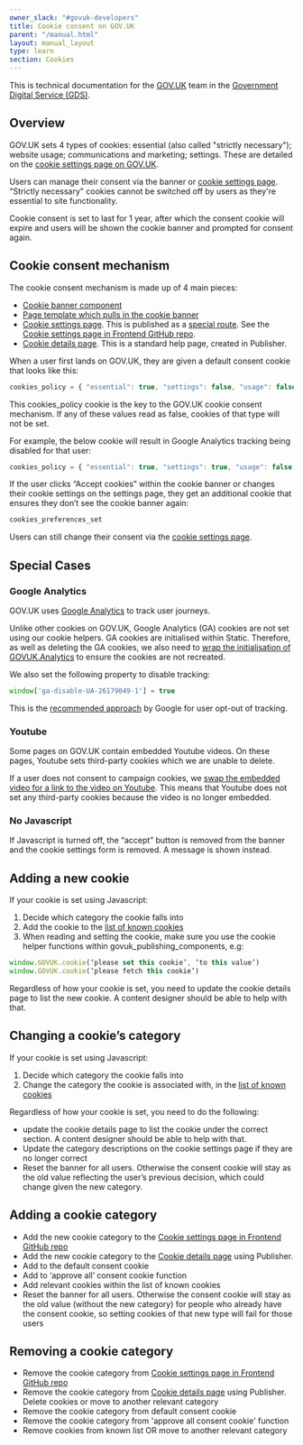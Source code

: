 ```yaml
---
owner_slack: "#govuk-developers"
title: Cookie consent on GOV.UK
parent: "/manual.html"
layout: manual_layout
type: learn
section: Cookies
---
```


This is technical documentation for the [GOV.UK](https://www.gov.uk/) team in the [Government Digital Service (GDS)](https://gds.blog.gov.uk/about/).

## Overview

GOV.UK sets 4 types of cookies: essential (also called "strictly necessary"); website usage; communications and marketing; settings. These are detailed on the [cookie settings page on GOV.UK][cookie settings page].

Users can manage their consent via the banner or [cookie settings page]. "Strictly necessary" cookies cannot be switched off by users as they're essential to site functionality.

Cookie consent is set to last for 1 year, after which the consent cookie will expire and users will be shown the cookie banner and prompted for consent again.

## Cookie consent mechanism

The cookie consent mechanism is made up of 4 main pieces:

* [Cookie banner component]
* [Page template which pulls in the cookie banner]
* [Cookie settings page][cookie settings page]. This is published as a [special route]. See the [Cookie settings page in Frontend GitHub repo].
* [Cookie details page]. This is a standard help page, created in Publisher.

When a user first lands on GOV.UK, they are given a default consent cookie that looks like this:

```javascript
cookies_policy = { "essential": true, "settings": false, "usage": false, "campaigns": false }
```

This cookies_policy cookie is the key to the GOV.UK cookie consent mechanism. If any of these values read as false, cookies of that type will not be set.

For example, the below cookie will result in Google Analytics tracking being disabled for that user:

```javascript
cookies_policy = { "essential": true, "settings": true, "usage": false, "campaigns": true }
```

If the user clicks “Accept cookies” within the cookie banner or changes their cookie settings on the settings page, they get an additional cookie that ensures they don’t see the cookie banner again:

```javascript
cookies_preferences_set
```

Users can still change their consent via the [cookie settings page].

## Special Cases

### Google Analytics

GOV.UK uses [Google Analytics](https://docs.publishing.service.gov.uk/manual/analytics.html) to track user journeys.

Unlike other cookies on GOV.UK, Google Analytics (GA) cookies are not set using our cookie helpers. GA cookies are initialised within Static. Therefore, as well as deleting the GA cookies, we also need to [wrap the initialisation of GOVUK.Analytics](https://github.com/alphagov/static/blob/master/app/assets/javascripts/analytics/static-analytics.js#L21) to ensure the cookies are not recreated.

We also set the following property to disable tracking:

```javascript
window['ga-disable-UA-26179049-1'] = true
```

This is the [recommended approach](https://developers.google.com/analytics/devguides/collection/analyticsjs/user-opt-out) by Google for user opt-out of tracking.

### Youtube

Some pages on GOV.UK contain embedded Youtube videos. On these pages, Youtube sets third-party cookies which we are unable to delete.

If a user does not consent to campaign cookies, we [swap the embedded video for a link to the video on Youtube](https://govuk-publishing-components.herokuapp.com/component-guide/govspeak/with_youtube_embed_disabled). This means that Youtube does not set any third-party cookies because the video is no longer embedded.

### No Javascript

If Javascript is turned off, the “accept” button is removed from the banner and the cookie settings form is removed. A message is shown instead.

## Adding a new cookie

If your cookie is set using Javascript:

1. Decide which category the cookie falls into
2. Add the cookie to the [list of known cookies](https://github.com/alphagov/govuk_publishing_components/blob/master/app/assets/javascripts/govuk_publishing_components/lib/cookie-functions.js#L14)
3. When reading and setting the cookie, make sure you use the cookie helper functions within govuk_publishing_components, e.g:

  ```javascript
  window.GOVUK.cookie(‘please set this cookie’, ‘to this value’)
  window.GOVUK.cookie(‘please fetch this cookie’)
  ```

Regardless of how your cookie is set, you need to update the cookie details page to list the new cookie. A content designer should be able to help with that.

## Changing a cookie’s category

If your cookie is set using Javascript:

1. Decide which category the cookie falls into
2. Change the category the cookie is associated with, in the [list of known cookies](https://github.com/alphagov/govuk_publishing_components/blob/master/app/assets/javascripts/govuk_publishing_components/lib/cookie-functions.js#L14)

Regardless of how your cookie is set, you need to do the following:

* update the cookie details page to list the cookie under the correct section. A content designer should be able to help with that.
* Update the category descriptions on the cookie settings page if they are no longer correct
* Reset the banner for all users. Otherwise the consent cookie will stay as the old value reflecting the user’s previous decision, which could change given the new category.

## Adding a cookie category

* Add the new cookie category to the [Cookie settings page in Frontend GitHub repo]
* Add the new cookie category to the [Cookie details page] using Publisher.
* Add to the default consent cookie
* Add to ‘approve all’ consent cookie function
* Add relevant cookies within the list of known cookies
* Reset the banner for all users. Otherwise the consent cookie will stay as the old value (without the new category) for people who already have the consent cookie, so setting cookies of that new type will fail for those users

## Removing a cookie category

* Remove the cookie category from [Cookie settings page in Frontend GitHub repo]
* Remove the cookie category from [Cookie details page] using Publisher. Delete cookies or move to another relevant category
* Remove the cookie category from default consent cookie
* Remove the cookie category from 'approve all consent cookie' function
* Remove cookies from known list OR move to another relevant category

[cookie settings page]: https://www.gov.uk/help/cookies
[Cookie settings page in Frontend GitHub repo]: https://github.com/alphagov/frontend/blob/master/app/views/help/cookie_settings.html.erb
[Page template which pulls in the cookie banner]: https://github.com/alphagov/static/blob/54706a6eddcf71e2d6cd36b3239798293530d4e6/app/views/layouts/govuk_template.html.erb#L50
[Cookie banner component]: https://govuk-publishing-components.herokuapp.com/component-guide/cookie_banner
[special route]: publish_special_routes.html
[Cookie details page]: https://www.gov.uk/help/cookie-details
